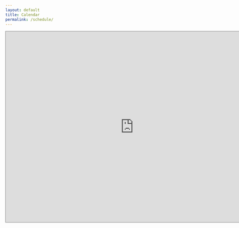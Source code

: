 ```yaml
---
layout: default
title: Calendar
permalink: /schedule/
---
```


<iframe src="https://calendar.google.com/calendar/embed?height=600&amp;wkst=1&amp;bgcolor=%23ffffff&amp;ctz=America%2FNew_York&amp;src=a2h1c2htYW4xQGdtYWlsLmNvbQ&amp;src=c2twZjI4dDcwcmR2cXM4dDVwczlyamJzcWsxb3UyNGhAaW1wb3J0LmNhbGVuZGFyLmdvb2dsZS5jb20&amp;src=M3M1djNqMGtia2w3dXZucHFtNDM3NzR2bGdnMmM4ZmdAaW1wb3J0LmNhbGVuZGFyLmdvb2dsZS5jb20&amp;color=%237986CB&amp;color=%237986CB&amp;color=%238E24AA" style="border:solid 1px #777" width="800" height="600" frameborder="0" scrolling="no"></iframe>
